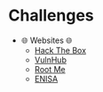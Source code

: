 # Challenges
* :globe_with_meridians: Websites :globe_with_meridians:
  * [Hack The Box](https://www.hackthebox.eu/)
  * [VulnHub](https://www.vulnhub.com/)
  * [Root Me](https://www.root-me.org/)
  * [ENISA](https://www.enisa.europa.eu/topics/trainings-for-cybersecurity-specialists/online-training-material/technical-operational)
  
